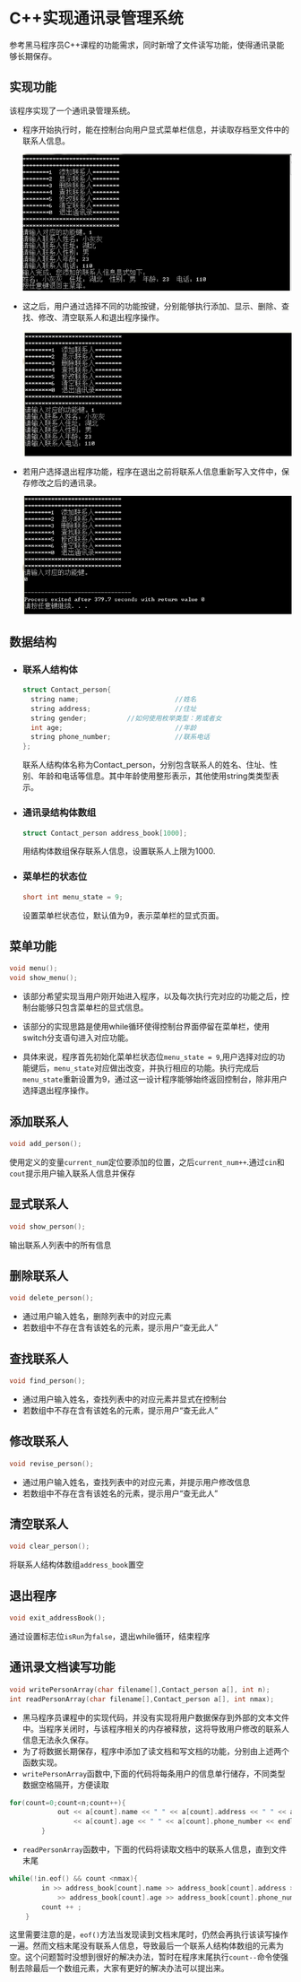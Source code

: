 # C++实现通讯录管理系统
参考黑马程序员C++课程的功能需求，同时新增了文件读写功能，使得通讯录能够长期保存。

## 实现功能

该程序实现了一个通讯录管理系统。

- 程序开始执行时，能在控制台向用户显式菜单栏信息，并读取存档至[](addressBook/addressBook.txt)文件中的联系人信息。

  <img src="image\menu.png" alt="image-20210727153650360" style="zoom:100%;" />

- 这之后，用户通过选择不同的功能按键，分别能够执行添加、显示、删除、查找、修改、清空联系人和退出程序操作。

  ![添加联系人信息](image\add.png)

- 若用户选择退出程序功能，程序在退出之前将联系人信息重新写入[](addressBook/addressBook.txt)文件中，保存修改之后的通讯录。

  ![退出程序](image\exit.png)

## 数据结构

- ### 联系人结构体

  ```c++
  struct Contact_person{		
  	string name;						//姓名 
  	string address;						//住址 
  	string gender;			//如何使用枚举类型：男或者女 
  	int age;							//年龄 
  	string phone_number; 				//联系电话 
  };
  ```

  联系人结构体名称为Contact_person，分别包含联系人的姓名、住址、性别、年龄和电话等信息。其中年龄使用整形表示，其他使用string类类型表示。

- ### 通讯录结构体数组

  ```c++
  struct Contact_person address_book[1000];	
  ```

  用结构体数组保存联系人信息，设置联系人上限为1000.

- ### 菜单栏的状态位

  ```c++
  short int menu_state = 9;
  ```

  设置菜单栏状态位，默认值为9，表示菜单栏的显式页面。

## 菜单功能

```c++
void menu();
void show_menu();
```

- 该部分希望实现当用户刚开始进入程序，以及每次执行完对应的功能之后，控制台能够只包含菜单栏的显式信息。
- 该部分的实现思路是使用while循环使得控制台界面停留在菜单栏，使用switch分支语句进入对应功能。

- 具体来说，程序首先初始化菜单栏状态位`menu_state = 9`,用户选择对应的功能键后，`menu_state`对应做出改变，并执行相应的功能。执行完成后`menu_state`重新设置为9，通过这一设计程序能够始终返回控制台，除非用户选择退出程序操作。

## 添加联系人

```c++
void add_person();
```

使用定义的变量`current_num`定位要添加的位置，之后`current_num++`.通过`cin`和`cout`提示用户输入联系人信息并保存

## 显式联系人

```c++
void show_person();
```

输出联系人列表中的所有信息

## 删除联系人

```C++
void delete_person();
```

- 通过用户输入姓名，删除列表中的对应元素
- 若数组中不存在含有该姓名的元素，提示用户“查无此人”

## 查找联系人

```c++
void find_person();
```

- 通过用户输入姓名，查找列表中的对应元素并显式在控制台
- 若数组中不存在含有该姓名的元素，提示用户“查无此人”

## 修改联系人

```C++
void revise_person();
```

- 通过用户输入姓名，查找列表中的对应元素，并提示用户修改信息
- 若数组中不存在含有该姓名的元素，提示用户“查无此人”

## 清空联系人

```c++
void clear_person();
```

将联系人结构体数组`address_book`置空

## 退出程序

```C++
void exit_addressBook();
```

通过设置标志位`isRun`为`false`，退出while循环，结束程序

## 通讯录文档读写功能

```C++
void writePersonArray(char filename[],Contact_person a[], int n);
int readPersonArray(char filename[],Contact_person a[], int nmax);
```

- 黑马程序员课程中的实现代码，并没有实现将用户数据保存到外部的文本文件中。当程序关闭时，与该程序相关的内存被释放，这将导致用户修改的联系人信息无法永久保存。
- 为了将数据长期保存，程序中添加了读文档和写文档的功能，分别由上述两个函数实现。
- `writePersonArray`函数中,下面的代码将每条用户的信息单行储存，不同类型数据空格隔开，方便读取

```c++
for(count=0;count<n;count++){
			out << a[count].name << " " << a[count].address << " " << a[count].gender << " " \
				<< a[count].age << " " << a[count].phone_number << endl;
		}
```

- `readPersonArray`函数中，下面的代码将读取文档中的联系人信息，直到文件末尾

```c++
while(!in.eof() && count <nmax){
		in >> address_book[count].name >> address_book[count].address >>address_book[count].gender  \
			>> address_book[count].age >> address_book[count].phone_number;
		count ++ ;
	}
```

这里需要注意的是，`eof()`方法当发现读到文档末尾时，仍然会再执行该读写操作一遍。然而文档末尾没有联系人信息，导致最后一个联系人结构体数组的元素为空。这个问题暂时没想到很好的解决办法，暂时在程序末尾执行`count--`命令使强制去除最后一个数组元素，大家有更好的解决办法可以提出来。

